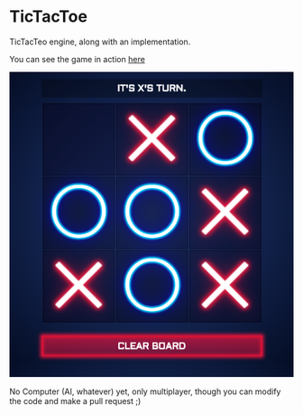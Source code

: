 # TicTacToe

TicTacTeo engine, along with an implementation.

You can see the game in action [here](https://doubleort.github.io/TicTacToe/)
  
  ![Game Image](https://github.com/doubleOrt/TicTacToe/blob/master/imgs/game.PNG)

No Computer (AI, whatever) yet, only multiplayer, though you can modify the code and make a pull request ;)
